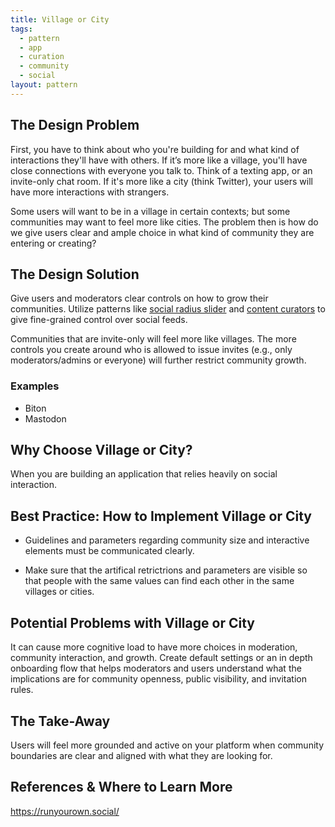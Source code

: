 ```yaml
---
title: Village or City
tags:
  - pattern
  - app
  - curation
  - community
  - social
layout: pattern
---
```


## The Design Problem

First, you have to think about who you're building for and what kind of
interactions they'll have with others. If it’s more like a village, you'll have
close connections with everyone you talk to. Think of a texting app, or an
invite-only chat room. If it's more like a city (think Twitter), your users will have more
interactions with strangers.

Some users will want to be in a village in certain contexts; but some
communities may want to feel more like cities. The problem then is how do we
give users clear and ample choice in what kind of community they are
entering or creating?

## The Design Solution

Give users and moderators clear controls on how to grow their communities.
Utilize patterns like [social radius slider](social-radius-slider.md)
and [content curators](content-curators.md) to give fine-grained control over
social feeds.

Communities that are invite-only will feel more like villages. The more
controls you create around who is allowed to issue invites (e.g., only
moderators/admins or everyone) will further restrict community growth.

### Examples

- Biton
- Mastodon

## Why Choose Village or City?

When you are building an application that relies heavily on social interaction.

## Best Practice: How to Implement Village or City

- Guidelines and parameters regarding community size and interactive elements
  must be communicated clearly.

- Make sure that the artifical retrictrions and parameters are visible so that
  people with the same values can find each other in the same villages or
  cities.

## Potential Problems with Village or City

It can cause more cognitive load to have more choices in moderation,
community interaction, and growth. Create default settings or an in depth
onboarding flow that helps moderators and users understand what the
implications are for community openness, public visibility, and invitation rules.

## The Take-Away

Users will feel more grounded and active on your platform when community
boundaries are clear and aligned with what they are looking for.

## References & Where to Learn More

https://runyourown.social/
